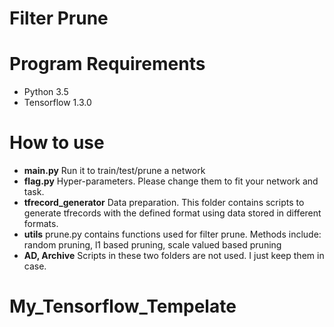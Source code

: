 # Filter Prune

# Program Requirements
- Python 3.5
- Tensorflow 1.3.0

# How to use
- **main.py**
Run it to train/test/prune a network
- **flag.py**
Hyper-parameters. Please change them to fit your network and task.
- **tfrecord_generator**
Data preparation. This folder contains scripts to generate tfrecords with the defined format using data stored in different formats.
- **utils**
prune.py contains functions used for filter prune.
Methods include: random pruning, l1 based pruning, scale valued based pruning
- **AD, Archive**
Scripts in these two folders are not used. I just keep them in case. 

 

# My_Tensorflow_Tempelate
